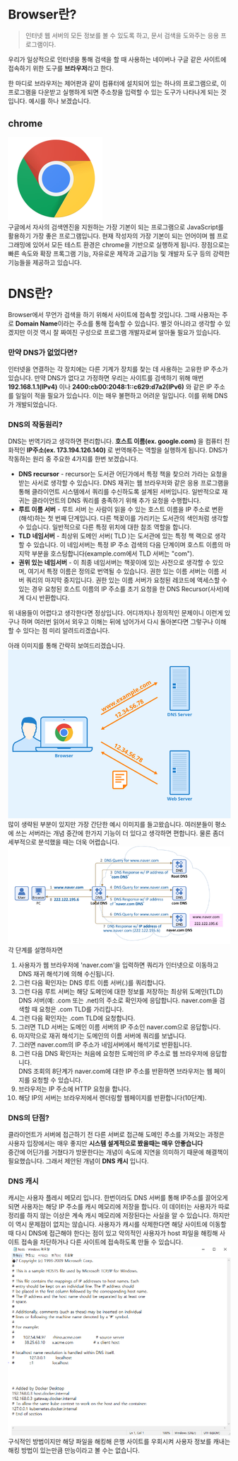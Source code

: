 # Browser란?

> 인터넷 웹 서버의 모든 정보를 볼 수 있도록 하고, 문서 검색을 도와주는 응용 프로그램이다.

우리가 일상적으로 인터넷을 통해 검색을 할 때 사용하는 네이버나 구글 같은 사이트에 접속하기 위한 도구를 **브라우저**라고 한다.

한 마디로 브라우저는 제어판과 같이 컴퓨터에 설치되어 있는 하나의 프로그램으로, 이 프로그램을 다운받고 실행하게 되면 주소창을 입력할 수 있는 도구가 나타나게 되는 것입니다. 예시를 하나 보겠습니다.  

## chrome  
![chrome_image](img/chrome.png)  
구글에서 자사의 검색엔진을 지원하는 가장 기본이 되는 프로그램으로 JavaScript를 활용하기 가장 좋은 프로그램입니다. 현재 작성자의 가장 기본이 되는 언어이며 웹 프로그래밍에 있어서 모든 테스트 환경은 chrome을 기반으로 실행하게 됩니다. 장점으로는 빠른 속도와 확장 프록그램 기능, 자유로운 제작과 고급기능 및 개발자 도구 등의 강력한 기능들을 제공하고 있습니다.  

# DNS란?  
Browser에서 무언가 검색을 하기 위해서 사이트에 접속할 것입니다. 그때 사용자는 주로 **Domain Name**이라는 주소를 통해 접속할 수 있습니다. 별것 아니라고 생각할 수 있겠지만 이것 역시 잘 짜여진 구성으로 프로그램 개발자로써 알아둘 필요가 있습니다.  

### 만약 DNS가 없었다면?  
인터넷을 연결하는 각 장치에는 다른 기계가 장치를 찾는 데 사용하는 고유한 IP 주소가 있습니다. 만약 DNS가 없다고 가정하면 우리는 사이트를 검색하기 위해 매번 **192.168.1.1(IPv4)** 이나 **2400:cb00:2048:1::c629:d7a2(IPv6)** 와 같은 IP 주소를 일일이 적을 필요가 있습니다. 이는 매우 불편하고 어려운 일입니다. 이를 위해 DNS가 개발되었습니다.  

### DNS의 작동원리?  
DNS는 번역기라고 생각하면 편리합니다. **호스트 이름(ex. google.com)** 을 컴퓨터 친화적인 **IP주소(ex. 173.194.126.140)** 로 번역해주는 역할을 실행하게 됩니다. DNS가 작동하는 원리 중 주요한 4가지를 한번 보겠습니다.  
- **DNS recursor** - recursor는 도서관 어딘가에서 특정 책을 찾으러 가라는 요청을 받는 사서로 생각할 수 있습니다. DNS 재귀는 웹 브라우저와 같은 응용 프로그램을 통해 클라이언트 시스템에서 쿼리를 수신하도록 설계된 서버입니다. 일반적으로 재귀는 클라이언트의 DNS 쿼리를 충족하기 위해 추가 요청을 수행합니다.  
- **루트 이름 서버** - 루트 서버 는 사람이 읽을 수 있는 호스트 이름을 IP 주소로 변환(해석)하는 첫 번째 단계입니다. 다른 책꽂이를 가리키는 도서관의 색인처럼 생각할 수 있습니다. 일반적으로 다른 특정 위치에 대한 참조 역할을 합니다.  
- **TLD 네임서버** - 최상위 도메인 서버( TLD )는 도서관에 있는 특정 책 랙으로 생각할 수 있습니다. 이 네임서버는 특정 IP 주소 검색의 다음 단계이며 호스트 이름의 마지막 부분을 호스팅합니다(example.com에서 TLD 서버는 "com").  
- **권위 있는 네임서버** - 이 최종 네임서버는 책꽂이에 있는 사전으로 생각할 수 있으며, 여기서 특정 이름은 정의로 번역될 수 있습니다. 권한 있는 이름 서버는 이름 서버 쿼리의 마지막 중지입니다. 권한 있는 이름 서버가 요청된 레코드에 액세스할 수 있는 경우 요청된 호스트 이름의 IP 주소를 초기 요청을 한 DNS Recursor(사서)에게 다시 반환합니다.  

위 내용들이 어렵다고 생각한다면 정상입니다. 어디까지나 정의적인 문제이니 이런게 있구나 하며 여러번 읽어서 외우고 이해는 뒤에 넘어가서 다시 돌아본다면 그렇구나 이해할 수 있다는 점 미리 알려드리겠습니다.  

아래 이미지를 통해 간략히 보여드리겠습니다.  
![DNS_image](img/DNS.png)  
많이 생략된 부분이 있지만 가장 간단한 예시 이미지를 들고왔습니다. 여러분들이 평소에 쓰는 서버라는 개념 중간에 한가지 기능이 더 있다고 생각하면 편합니다. 물론 좀더 세부적으로 분석했을 때는 더욱 어렵습니다.  
![DNS_hard_image](img/DNS_hard.png)  
각 단계를 설명하자면 
1. 사용자가 웹 브라우저에 'naver.com'을 입력하면 쿼리가 인터넷으로 이동하고 DNS 재귀 해석기에 의해 수신됩니다.  
2. 그런 다음 확인자는 DNS 루트 이름 서버(.)를 쿼리합니다.  
3. 그런 다음 루트 서버는 해당 도메인에 대한 정보를 저장하는 최상위 도메인(TLD) DNS 서버(예: .com 또는 .net)의 주소로 확인자에 응답합니다. naver.com을 검색할 때 요청은 .com TLD를 가리킵니다.  
4. 그런 다음 확인자는 .com TLD에 요청합니다.  
5. 그러면 TLD 서버는 도메인 이름 서버의 IP 주소인 naver.com으로 응답합니다.  
6. 마지막으로 재귀 해석기는 도메인의 이름 서버에 쿼리를 보냅니다.  
7. 그러면 naver.com의 IP 주소가 네임서버에서 해석기로 반환됩니다.  
8. 그런 다음 DNS 확인자는 처음에 요청한 도메인의 IP 주소로 웹 브라우저에 응답합니다.  
DNS 조회의 8단계가 naver.com에 대한 IP 주소를 반환하면 브라우저는 웹 페이지를 요청할 수 있습니다.  
9. 브라우저는 IP 주소에 HTTP 요청을 합니다.   
10. 해당 IP의 서버는 브라우저에서 렌더링할 웹페이지를 반환합니다(10단계).  

### DNS의 단점?  
클라이언트가 서버에 접근하기 전 다른 서버로 접근해 도메인 주소를 가져오는 과정은 사용자 입장에서는 매우 좋지만 **시스템 설계적으로 봤을때는 매우 안좋습니다**  
중간에 어딘가를 거쳤다가 방문한다는 개념이 속도에 지연을 의미하기 때문에 해결책이 필요했습니다. 그래서 제안된 개념이 **DNS 캐시** 입니다.

### DNS 캐시  
캐시는 사용자 플레시 메모리 입니다. 한번이라도 DNS 서버를 통해 IP주소를 끌어오게 되면 사용자는 해당 IP 주소를 캐시 메모리에 저장을 합니다. 이 데이터는 사용자가 따로 정리를 하지 않는 이상은 계속 캐시 메모리에 저장된다는 사실을 알 수 있습니다. 하지만 이 역시 문제점이 없지는 않습니다. 사용자가 캐시를 삭제한다면 해당 사이트에 이동할 때 다시 DNS에 접근해야 한다는 점이 있고 악의적인 사용자가 host 파일을 해킹해 사이트 접속을 차단하거나 다른 사이트에 접속하도록 만들 수 있습니다.  
![host_image](img/host.PNG)  
구식적인 방법이지만 해당 파일을 해킹해 은행 사이트를 우회시켜 사용자 정보를 캐내는 해킹 방법이 있는만큼 만능이라고 볼 수는 없습니다.  
